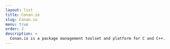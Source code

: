 ```yaml
---
layout: list
title: Conan.io
slug: Conan.io
menu: true
order: 2
description: >
  Conan.io is a package management toolset and platform for C and C++. 
---
```

